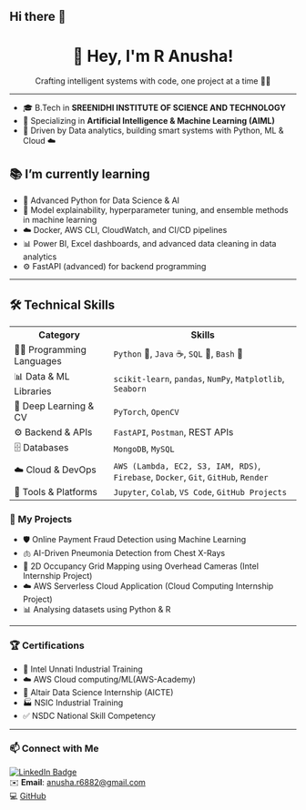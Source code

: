 ## Hi there 👋
<h1 align="center">🌟 Hey, I'm R Anusha!</h1>
<p align="center">Crafting intelligent systems with code, one project at a time 🤖🚀</p>

---

- 🎓 B.Tech in **SREENIDHI INSTITUTE OF SCIENCE AND TECHNOLOGY**
- 🧠 Specializing in **Artificial Intelligence & Machine Learning (AIML)**
- 📍 Driven by Data analytics, building smart systems with Python, ML & Cloud ☁️
  
## 📚 I’m currently learning
- 🐍 Advanced Python for Data Science & AI
- 🧠 Model explainability, hyperparameter tuning, and ensemble methods in machine learning   
- ☁️ Docker, AWS CLI, CloudWatch, and CI/CD pipelines  
- 📊 Power BI, Excel dashboards, and advanced data cleaning in data analytics  
- ⚙️ FastAPI (advanced) for backend programming
  
---

## 🛠️ Technical Skills

<table>
  <tr>
    <th>Category</th>
    <th>Skills</th>
  </tr>
  <tr>
    <td>👨‍💻 Programming Languages</td>
    <td><code>Python</code> 🐍, <code>Java</code> ☕, <code>SQL</code> 🐘, <code>Bash</code> 🐚</td>
  </tr>
  <tr>
    <td>📊 Data & ML Libraries</td>
    <td><code>scikit-learn</code>, <code>pandas</code>, <code>NumPy</code>, <code>Matplotlib</code>, <code>Seaborn</code></td>
  </tr>
  <tr>
    <td>🧠 Deep Learning & CV</td>
    <td><code>PyTorch</code>, <code>OpenCV</code></td>
  </tr>
  <tr>
    <td>⚙️ Backend & APIs</td>
    <td><code>FastAPI</code>, <code>Postman</code>, REST APIs</td>
  </tr>
  <tr>
    <td>🗄️ Databases</td>
    <td><code>MongoDB</code>, <code>MySQL</code></td>
  </tr>
  <tr>
    <td>☁️ Cloud & DevOps</td>
    <td><code>AWS (Lambda, EC2, S3, IAM, RDS)</code>, <code>Firebase</code>, <code>Docker</code>, <code>Git</code>, <code>GitHub</code>, <code>Render</code></td>
  </tr>
  <tr>
    <td>🧪 Tools & Platforms</td>
    <td><code>Jupyter</code>, <code>Colab</code>, <code>VS Code</code>, <code>GitHub Projects</code></td>
  </tr>
</table>

### 📂 My Projects

- 🛡️ Online Payment Fraud Detection using Machine Learning
- 🫁 AI-Driven Pneumonia Detection from Chest X-Rays
- 🧠 2D Occupancy Grid Mapping using Overhead Cameras (Intel Internship Project)
- ☁️ AWS Serverless Cloud Application (Cloud Computing Internship Project)
- 📊 Analysing datasets using Python & R

---

### 🏆 Certifications
- 🏅 Intel Unnati Industrial Training
- ☁️ AWS Cloud computing/ML(AWS-Academy)
- 📜 Altair Data Science Internship (AICTE)
- 🏭 NSIC Industrial Training
- ✅ NSDC National Skill Competency

---

### 📫 Connect with Me

[![LinkedIn Badge](https://img.shields.io/badge/LinkedIn-Connect-blue?logo=linkedin)](https://linkedin.com/in/r-anusha-04b375282)  
✉️ **Email**: anusha.r6882@gmail.com  
💻 [GitHub](https://github.com/Anusha6882)


